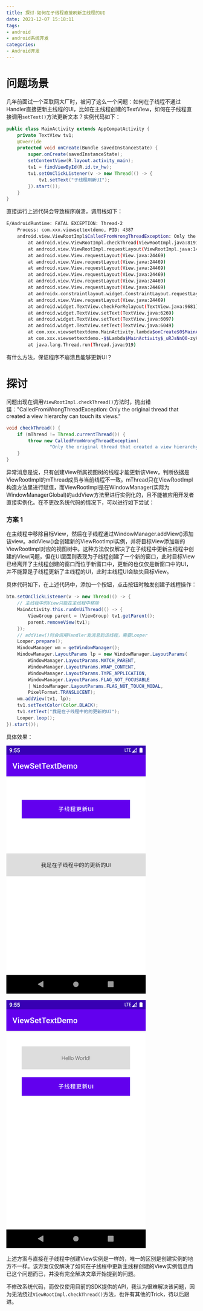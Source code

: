 ```yaml
---
title: 探讨-如何在子线程直接刷新主线程的UI
date: 2021-12-07 15:18:11
tags:
- android
- android系统开发
categories:
- Android开发
---
```




# 问题场景

几年前面试一个互联网大厂时，被问了这么一个问题：如何在子线程不通过Handler直接更新主线程的UI，比如在主线程创建的TextView，如何在子线程直接调用`setText()`方法更新文本？实例代码如下：

```java
public class MainActivity extends AppCompatActivity {
    private TextView tv1;
    @Override
    protected void onCreate(Bundle savedInstanceState) {
        super.onCreate(savedInstanceState);
        setContentView(R.layout.activity_main);
        tv1 = findViewById(R.id.tv_hw);
        tv1.setOnClickListener(v -> new Thread(() -> {
            tv1.setText("子线程刷新UI");
        }).start());
    }
}
```

直接运行上述代码会导致程序崩溃，调用栈如下：

```bash
E/AndroidRuntime: FATAL EXCEPTION: Thread-2
    Process: com.xxx.viewsettextdemo, PID: 4387
    android.view.ViewRootImpl$CalledFromWrongThreadException: Only the original thread that created a view hierarchy can touch its views.
        at android.view.ViewRootImpl.checkThread(ViewRootImpl.java:8191)
        at android.view.ViewRootImpl.requestLayout(ViewRootImpl.java:1420)
        at android.view.View.requestLayout(View.java:24469)
        at android.view.View.requestLayout(View.java:24469)
        at android.view.View.requestLayout(View.java:24469)
        at android.view.View.requestLayout(View.java:24469)
        at android.view.View.requestLayout(View.java:24469)
        at android.view.View.requestLayout(View.java:24469)
        at androidx.constraintlayout.widget.ConstraintLayout.requestLayout(ConstraintLayout.java:3146)
        at android.view.View.requestLayout(View.java:24469)
        at android.widget.TextView.checkForRelayout(TextView.java:9681)
        at android.widget.TextView.setText(TextView.java:6269)
        at android.widget.TextView.setText(TextView.java:6097)
        at android.widget.TextView.setText(TextView.java:6049)
        at com.xxx.viewsettextdemo.MainActivity.lambda$onCreate$0$MainActivity(MainActivity.java:22)
        at com.xxx.viewsettextdemo.-$$Lambda$MainActivity$_uRJsNnQ0-zyKYjBJhwoyKb6E_I.run(Unknown Source:2)
        at java.lang.Thread.run(Thread.java:919)
```

有什么方法，保证程序不崩溃且能够更新UI？

# 探讨

问题出现在调用`ViewRootImpl.checkThread()`方法时，抛出错误："CalledFromWrongThreadException: Only the original thread that created a view hierarchy can touch its views."

```java
void checkThread() {
    if (mThread != Thread.currentThread()) {
        throw new CalledFromWrongThreadException(
                "Only the original thread that created a view hierarchy can touch its views.");
    }
}
```

异常消息是说，只有创建View所属视图树的线程才能更新该View，判断依据是ViewRootImpl的mThread成员与当前线程不一致。mThread只在ViewRootImpl构造方法里进行赋值，而ViewRootImpl是在WindowManager(实际为WindowManagerGlobal)的addView方法里进行实例化的，且不能被应用开发者直接实例化。在不更改系统代码的情况下，可以进行如下尝试：

### 方案 1

在主线程中移除目标View，然后在子线程通过WindowManager.addView()添加该view。addView()会创建新的ViewRootImpl实例，并将目标View添加新的ViewRootImpl对应的视图树中。这种方法仅仅解决了在子线程中更新主线程中创建的View问题，但在UI层面则表现为子线程创建了一个新的窗口，此时目标View已经离开了主线程创建的窗口而位于新窗口中，更新的也仅仅是新窗口中的UI，并不能算是子线程更新了主线程的UI，此时主线程UI会缺失目标View。

具体代码如下，在上述代码中，添加一个按钮，点击按钮时触发创建子线程操作：

```java
btn.setOnClickListener(v -> new Thread(() -> {
    // 主线程中的View只能在主线程中移除
    MainActivity.this.runOnUiThread(() -> {
        ViewGroup parent = (ViewGroup) tv1.getParent();
        parent.removeView(tv1);
    });
    // addView()时会调用Handler发消息到该线程，需要Looper
    Looper.prepare();
    WindowManager wm = getWindowManager();
    WindowManager.LayoutParams lp = new WindowManager.LayoutParams(
        WindowManager.LayoutParams.MATCH_PARENT,
        WindowManager.LayoutParams.WRAP_CONTENT,
        WindowManager.LayoutParams.TYPE_APPLICATION,
        WindowManager.LayoutParams.FLAG_NOT_FOCUSABLE
        | WindowManager.LayoutParams.FLAG_NOT_TOUCH_MODAL,
        PixelFormat.TRANSLUCENT);
    wm.addView(tv1, lp);
    tv1.setTextColor(Color.BLACK);
    tv1.setText("我是在子线程中的的更新的UI");
    Looper.loop();
}).start());
```

具体效果：

![](/images/android-update-ui-1.png)

![](/images/android-update-ui-2.png)

上述方案与直接在子线程中创建View实例是一样的，唯一的区别是创建实例的地方不一样。该方案仅仅解决了如何在子线程中更新主线程创建的View实例信息而已这个问题而已，并没有完全解决文章开始提到的问题。

不修改系统代码，而仅仅使用目前的SDK提供的API，我认为很难解决该问题，因为无法绕过`ViewRootImpl.checkThread()`方法，也许有其他的Trick，待以后跟进。

